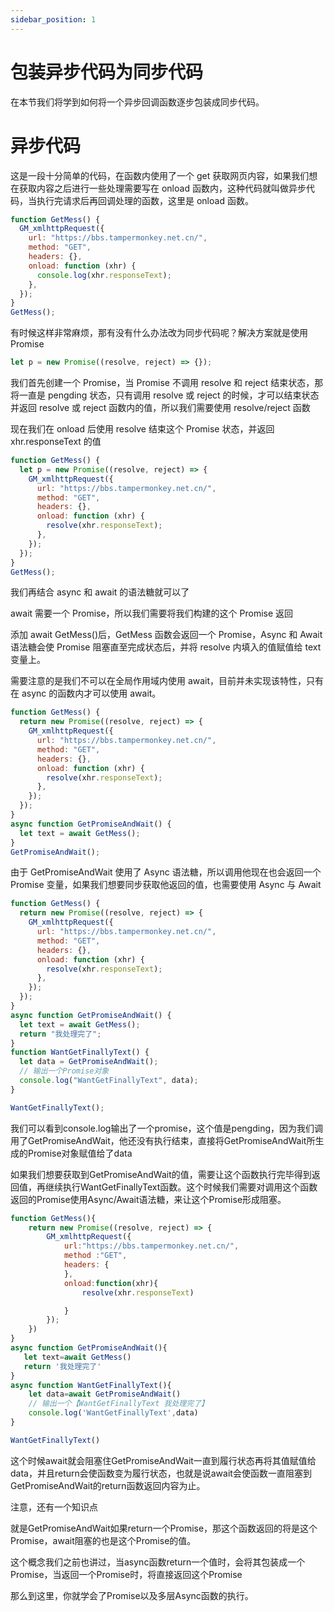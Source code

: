 ```yaml
---
sidebar_position: 1
---
```


# 包装异步代码为同步代码

在本节我们将学到如何将一个异步回调函数逐步包装成同步代码。

# 异步代码

这是一段十分简单的代码，在函数内使用了一个 get 获取网页内容，如果我们想在获取内容之后进行一些处理需要写在 onload 函数内，这种代码就叫做异步代码，当执行完请求后再回调处理的函数，这里是 onload 函数。

```js
function GetMess() {
  GM_xmlhttpRequest({
    url: "https://bbs.tampermonkey.net.cn/",
    method: "GET",
    headers: {},
    onload: function (xhr) {
      console.log(xhr.responseText);
    },
  });
}
GetMess();
```

有时候这样非常麻烦，那有没有什么办法改为同步代码呢？解决方案就是使用 Promise

```js
let p = new Promise((resolve, reject) => {});
```

我们首先创建一个 Promise，当 Promise 不调用 resolve 和 reject 结束状态，那将一直是 pengding 状态，只有调用 resolve 或 reject 的时候，才可以结束状态并返回 resolve 或 reject 函数内的值，所以我们需要使用 resolve/reject 函数

现在我们在 onload 后使用 resolve 结束这个 Promise 状态，并返回 xhr.responseText 的值

```js
function GetMess() {
  let p = new Promise((resolve, reject) => {
    GM_xmlhttpRequest({
      url: "https://bbs.tampermonkey.net.cn/",
      method: "GET",
      headers: {},
      onload: function (xhr) {
        resolve(xhr.responseText);
      },
    });
  });
}
GetMess();
```

我们再结合 async 和 await 的语法糖就可以了

await 需要一个 Promise，所以我们需要将我们构建的这个 Promise 返回

添加 await GetMess()后，GetMess 函数会返回一个 Promise，Async 和 Await 语法糖会使 Promise 阻塞直至完成状态后，并将 resolve 内填入的值赋值给 text 变量上。

需要注意的是我们不可以在全局作用域内使用 await，目前并未实现该特性，只有在 async 的函数内才可以使用 await。

```js
function GetMess() {
  return new Promise((resolve, reject) => {
    GM_xmlhttpRequest({
      url: "https://bbs.tampermonkey.net.cn/",
      method: "GET",
      headers: {},
      onload: function (xhr) {
        resolve(xhr.responseText);
      },
    });
  });
}
async function GetPromiseAndWait() {
  let text = await GetMess();
}
GetPromiseAndWait();
```

由于 GetPromiseAndWait 使用了 Async 语法糖，所以调用他现在也会返回一个 Promise 变量，如果我们想要同步获取他返回的值，也需要使用 Async 与 Await

```js
function GetMess() {
  return new Promise((resolve, reject) => {
    GM_xmlhttpRequest({
      url: "https://bbs.tampermonkey.net.cn/",
      method: "GET",
      headers: {},
      onload: function (xhr) {
        resolve(xhr.responseText);
      },
    });
  });
}
async function GetPromiseAndWait() {
  let text = await GetMess();
  return "我处理完了";
}
function WantGetFinallyText() {
  let data = GetPromiseAndWait();
  // 输出一个Promise对象
  console.log("WantGetFinallyText", data);
}

WantGetFinallyText();

```

我们可以看到console.log输出了一个promise，这个值是pengding，因为我们调用了GetPromiseAndWait，他还没有执行结束，直接将GetPromiseAndWait所生成的Promise对象赋值给了data

如果我们想要获取到GetPromiseAndWait的值，需要让这个函数执行完毕得到返回值，再继续执行WantGetFinallyText函数。这个时候我们需要对调用这个函数返回的Promise使用Async/Await语法糖，来让这个Promise形成阻塞。

```js
function GetMess(){
    return new Promise((resolve, reject) => {
        GM_xmlhttpRequest({
            url:"https://bbs.tampermonkey.net.cn/",
            method :"GET",
            headers: {
            },
            onload:function(xhr){
                resolve(xhr.responseText)

            }
        });
    })
}
async function GetPromiseAndWait(){
   let text=await GetMess()
   return '我处理完了'
}
async function WantGetFinallyText(){
    let data=await GetPromiseAndWait()
    // 输出一个【WantGetFinallyText 我处理完了】
    console.log('WantGetFinallyText',data)
}

WantGetFinallyText()
```

这个时候await就会阻塞住GetPromiseAndWait一直到履行状态再将其值赋值给data，并且return会使函数变为履行状态，也就是说await会使函数一直阻塞到GetPromiseAndWait的return函数返回内容为止。

注意，还有一个知识点

就是GetPromiseAndWait如果return一个Promise，那这个函数返回的将是这个Promise，await阻塞的也是这个Promise的值。

这个概念我们之前也讲过，当async函数return一个值时，会将其包装成一个Promise，当返回一个Promise时，将直接返回这个Promise

那么到这里，你就学会了Promise以及多层Async函数的执行。

